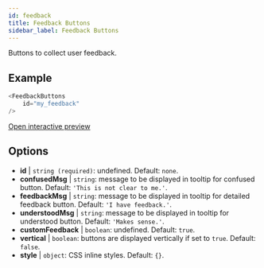 ```yaml
---
id: feedback 
title: Feedback Buttons
sidebar_label: Feedback Buttons
---
```


Buttons to collect user feedback.

## Example

``` js
<FeedbackButtons
    id="my_feedback"
/>
```

[Open interactive preview](https://isle.heinz.cmu.edu/components/feedback/)

## Options

* __id__ | `string (required)`: undefined. Default: `none`.
* __confusedMsg__ | `string`: message to be displayed in tooltip for confused button. Default: `'This is not clear to me.'`.
* __feedbackMsg__ | `string`: message to be displayed in tooltip for detailed feedback button. Default: `'I have feedback.'`.
* __understoodMsg__ | `string`: message to be displayed in tooltip for understood button. Default: `'Makes sense.'`.
* __customFeedback__ | `boolean`: undefined. Default: `true`.
* __vertical__ | `boolean`: buttons are displayed vertically if set to `true`. Default: `false`.
* __style__ | `object`: CSS inline styles. Default: `{}`.
